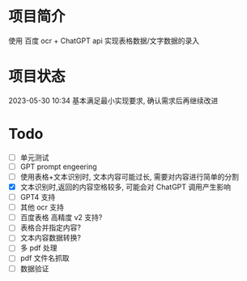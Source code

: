 # 项目简介

使用 百度 ocr + ChatGPT api 实现表格数据/文字数据的录入

# 项目状态

2023-05-30 10:34 基本满足最小实现要求, 确认需求后再继续改进

# Todo

- [ ] 单元测试
- [ ] GPT prompt engeering
- [ ] 使用表格+文本识别时, 文本内容可能过长, 需要对内容进行简单的分割
- [x] 文本识别时,返回的内容空格较多, 可能会对 ChatGPT 调用产生影响
- [ ] GPT4 支持
- [ ] 其他 ocr 支持
- [ ] 百度表格 高精度 v2 支持?
- [ ] 表格合并指定内容?
- [ ] 文本内容数据转换?
- [ ] 多 pdf 处理
- [ ] pdf 文件名抓取
- [ ] 数据验证

